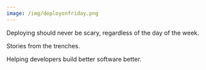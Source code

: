 ```yaml
---
image: /img/deployonfriday.png
---
```


Deploying should never be scary, regardless of the day of the week.

Stories from the trenches.

Helping developers build better software better.

<a rel="me" href="https://mastodon.social/@larsrosenquist" hidden>Mastodon</a>